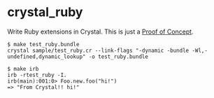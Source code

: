 crystal_ruby
============

Write Ruby extensions in Crystal. This is just a [Proof of Concept](http://en.wikipedia.org/wiki/Proof_of_concept).

```
$ make test_ruby.bundle
crystal sample/test_ruby.cr --link-flags "-dynamic -bundle -Wl,-undefined,dynamic_lookup" -o test_ruby.bundle

$ make irb
irb -rtest_ruby -I.
irb(main):001:0> Foo.new.foo("hi!")
=> "From Crystal!! hi!"
```
